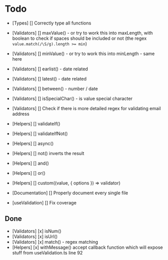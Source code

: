 # Todo

- [Types] [] Correctly type all functions

- [Validators] [] maxValue() - or try to work this into maxLength, with boolean to check if spaces should be included or not (the regex `value.match(/\S/g).length >= min`)
- [Validators] [] minValue() - or try to work this into minLength - same here
- [Validators] [] earlist() - date related
- [Validators] [] latest() - date related
- [Validators] [] between() - number / date
- [Validators] [] isSpecialChar() - is value special character
- [Validators] [] Check if there is more detailed regex for validating email
  address

- [Helpers] [] validateIf()
- [Helpers] [] validateIfNot()
- [Helpers] [] async()
- [Helpers] [] not() inverts the result
- [Helpers] [] and()
- [Helpers] [] or()
- [Helpers] [] custom((value, { options }) => validator)

- [Documentation] [] Properly document every single file

- [useValidation] [] Fix coverage

## Done

- [Validators] [x] isNum()
- [Validators] [x] isUrl()
- [Validators] [x] match() - regex matching
- [Helpers] [x] withMessage() accept callback function which will expose stuff from useValidation.ts line 92
